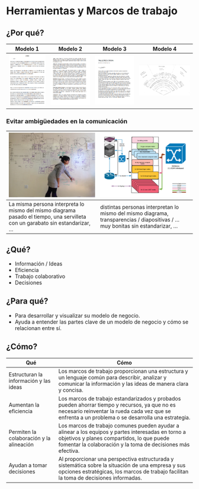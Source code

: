 # Herramientas y Marcos de trabajo

## ¿Por qué?

Modelo 1|Modelo 2|Modelo 3|Modelo 4|
-|-|-|-
![](../images/MdN_ABnB_001.png)|![](../images/MdN_HealthyBites_001.png)|![](../images/MdN_ORAN_001.png)|![](../images/modeloNegocioMMV-2009.png)

### Evitar ambigüedades en la comunicación

|![](/images/manualMal.jpg)|![](/images/pptMal.png)|
|-|-|
|La misma persona interpreta lo mismo del mismo diagrama pasado el tiempo, una servilleta con un garabato sin estandarizar, …​|distintas personas interpretan lo mismo del mismo diagrama, transparencias / diapositivas / …​ muy bonitas sin estandarizar, …​|

## ¿Qué?

- Información / Ideas
- Eficiencia
- Trabajo colaborativo
- Decisiones


## ¿Para qué?

- Para desarrollar y visualizar su modelo de negocio. 
- Ayuda a entender las partes clave de un modelo de negocio y cómo se relacionan entre sí.

## ¿Cómo?
Qué|Cómo
-|-
Estructuran la información y las ideas|Los marcos de trabajo proporcionan una estructura y un lenguaje común para describir, analizar y comunicar la información y las ideas de manera clara y concisa.
Aumentan la eficiencia|Los marcos de trabajo estandarizados y probados pueden ahorrar tiempo y recursos, ya que no es necesario reinventar la rueda cada vez que se enfrenta a un problema o se desarrolla una estrategia.
Permiten la colaboración y la alineación|Los marcos de trabajo comunes pueden ayudar a alinear a los equipos y partes interesadas en torno a objetivos y planes compartidos, lo que puede fomentar la colaboración y la toma de decisiones más efectiva.
Ayudan a tomar decisiones|Al proporcionar una perspectiva estructurada y sistemática sobre la situación de una empresa y sus opciones estratégicas, los marcos de trabajo facilitan la toma de decisiones informadas.
